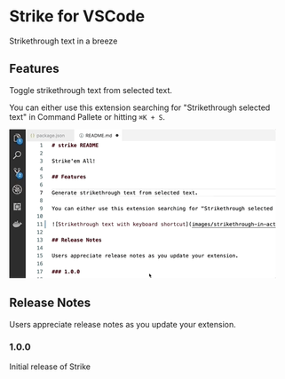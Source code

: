 # Strike for VSCode

Strikethrough text in a breeze

## Features

Toggle strikethrough text from selected text.

You can either use this extension searching for "Strikethrough selected text" in Command Pallete or hitting `⌘K + S`.

![Strikethrough text with keyboard shortcut](images/strikethrough-in-action.gif)

## Release Notes

Users appreciate release notes as you update your extension.

### 1.0.0

Initial release of Strike
